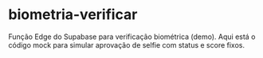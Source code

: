 # biometria-verificar
Função Edge do Supabase para verificação biométrica (demo).  Aqui está o código mock para simular aprovação de selfie com status e score fixos.
